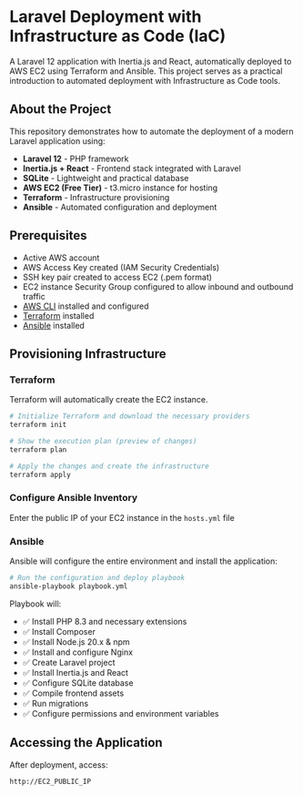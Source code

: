 # Laravel Deployment with Infrastructure as Code (IaC)

A Laravel 12 application with Inertia.js and React, automatically deployed to AWS EC2 using Terraform and Ansible. This project serves as a practical introduction to automated deployment with Infrastructure as Code tools.

## About the Project

This repository demonstrates how to automate the deployment of a modern Laravel application using:

- **Laravel 12** - PHP framework 
- **Inertia.js + React** - Frontend stack integrated with Laravel
- **SQLite** - Lightweight and practical database
- **AWS EC2 (Free Tier)** - t3.micro instance for hosting
- **Terraform** - Infrastructure provisioning
- **Ansible** - Automated configuration and deployment

## Prerequisites

- Active AWS account
- AWS Access Key created (IAM Security Credentials)
- SSH key pair created to access EC2 (.pem format)
- EC2 instance Security Group configured to allow inbound and outbound traffic
- [AWS CLI](https://aws.amazon.com/cli/) installed and configured
- [Terraform](https://www.terraform.io/downloads) installed
- [Ansible](https://docs.ansible.com/ansible/latest/installation_guide/intro_installation.html) installed

## Provisioning Infrastructure

### Terraform

Terraform will automatically create the EC2 instance.

```bash
# Initialize Terraform and download the necessary providers
terraform init

# Show the execution plan (preview of changes)
terraform plan

# Apply the changes and create the infrastructure
terraform apply
```
### Configure Ansible Inventory

Enter the public IP of your EC2 instance in the `hosts.yml` file

### Ansible

Ansible will configure the entire environment and install the application:

```bash
# Run the configuration and deploy playbook
ansible-playbook playbook.yml
```

Playbook will:
- ✅ Install PHP 8.3 and necessary extensions
- ✅ Install Composer
- ✅ Install Node.js 20.x & npm
- ✅ Install and configure Nginx
- ✅ Create Laravel project
- ✅ Install Inertia.js and React
- ✅ Configure SQLite database
- ✅ Compile frontend assets
- ✅ Run migrations
- ✅ Configure permissions and environment variables

## Accessing the Application

After deployment, access:

```
http://EC2_PUBLIC_IP
```

